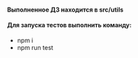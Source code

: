 #### Выполненное ДЗ находится в src/utils

#### Для запуска тестов выполнить команду:
- npm i
- npm run test